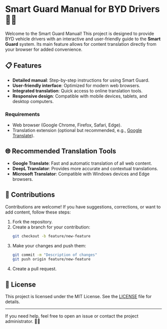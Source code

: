 
# Smart Guard Manual for BYD Drivers 🚗🌐

Welcome to the Smart Guard Manual! This project is designed to provide BYD vehicle drivers with an interactive and user-friendly guide to the **Smart Guard** system. Its main feature allows for content translation directly from your browser for added convenience.

## 📋 Features

- **Detailed manual**: Step-by-step instructions for using Smart Guard.
- **User-friendly interface**: Optimized for modern web browsers.
- **Integrated translation**: Quick access to online translation tools.
- **Responsive design**: Compatible with mobile devices, tablets, and desktop computers.

### Requirements
- Web browser (Google Chrome, Firefox, Safari, Edge).
- Translation extension (optional but recommended, e.g., [Google Translate](https://chrome.google.com/webstore/detail/google-translate/aapbdbdomjkkjkaonfhkkikfgjllcleb)).


## 🌐 Recommended Translation Tools

- **Google Translate**: Fast and automatic translation of all web content.
- **DeepL Translator**: Provides more accurate and contextual translations.
- **Microsoft Translator**: Compatible with Windows devices and Edge browsers.

## 🤝 Contributions

Contributions are welcome! If you have suggestions, corrections, or want to add content, follow these steps:

1. Fork the repository.
2. Create a branch for your contribution:
   ```bash
   git checkout -b feature/new-feature
   ```
3. Make your changes and push them:
   ```bash
   git commit -m "Description of changes"
   git push origin feature/new-feature
   ```
4. Create a pull request.

## 📄 License

This project is licensed under the MIT License. See the [LICENSE](LICENSE) file for details.

---

If you need help, feel free to open an issue or contact the project administrator. 🚗💡
